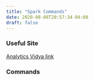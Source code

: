 ```yaml
---
title: "Spark Commands"
date: 2020-08-08T20:57:34-04:00
draft: false
---
```


### Useful Site 
[Analytics Vidya link](https://www.analyticsvidhya.com/blog/2016/10/spark-dataframe-and-operations/)

### Commands